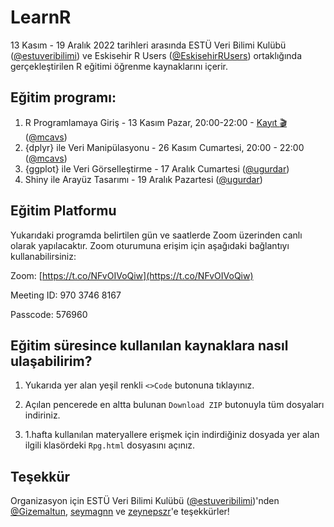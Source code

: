 # LearnR
13 Kasım - 19 Aralık 2022 tarihleri arasında ESTÜ Veri Bilimi Kulübü ([@estuveribilimi](https://github.com/estuveribilimi)) ve Eskisehir R Users ([@EskisehirRUsers](https://github.com/EskisehirRUsers)) ortaklığında gerçekleştirilen R eğitimi öğrenme kaynaklarını içerir.

## Eğitim programı:

1. R Programlamaya Giriş - 13 Kasım Pazar, 20:00-22:00 - [Kayıt :clapper:](https://www.youtube.com/watch?v=Q96d0heoMrw) ([@mcavs](https://github.com/mcavs))
2. {dplyr} ile Veri Manipülasyonu - 26 Kasım Cumartesi, 20:00 - 22:00 ([@mcavs](https://github.com/mcavs))
3. {ggplot} ile Veri Görselleştirme - 17 Aralık Cumartesi ([@ugurdar](https://github.com/ugurdar))
4. Shiny ile Arayüz Tasarımı - 19 Aralık Pazartesi ([@ugurdar](https://github.com/ugurdar))


## Eğitim Platformu

Yukarıdaki programda belirtilen gün ve saatlerde Zoom üzerinden canlı olarak yapılacaktır. Zoom oturumuna erişim için aşağıdaki bağlantıyı kullanabilirsiniz:

Zoom: [https://t.co/NFvOIVoQiw](https://t.co/NFvOIVoQiw)

Meeting ID: 970 3746 8167

Passcode: 576960


## Eğitim süresince kullanılan kaynaklara nasıl ulaşabilirim?

1. Yukarıda yer alan yeşil renkli `<>Code` butonuna tıklayınız. 

2. Açılan pencerede en altta bulunan `Download ZIP` butonuyla tüm dosyaları indiriniz.

3. 1.hafta kullanılan materyallere erişmek için indirdiğiniz dosyada yer alan ilgili klasördeki `Rpg.html` dosyasını açınız.


## Teşekkür

Organizasyon için ESTÜ Veri Bilimi Kulübü ([@estuveribilimi](https://github.com/estuveribilimi))'nden [@Gizemaltun](https://github.com/Gizemaltun), [seymagnn](https://github.com/seymagnn) ve [zeynepszr](https://github.com/zeynepszr)'e teşekkürler!


